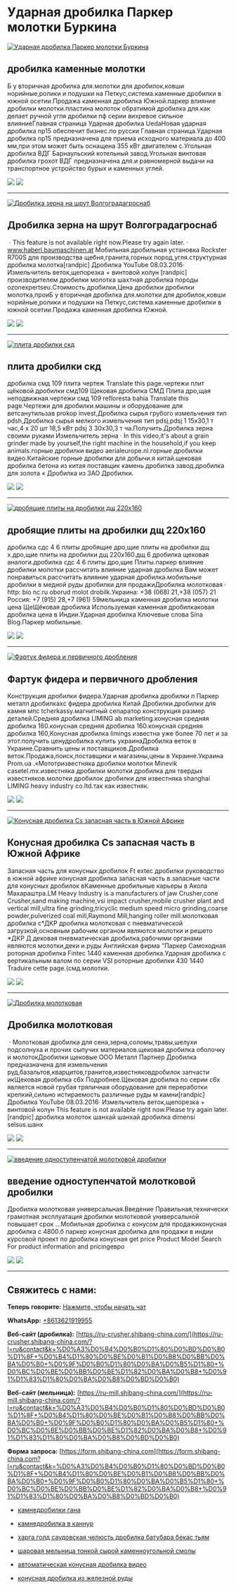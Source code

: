 # Ударная дробилка Паркер молотки Буркина

<a href="https://swt.shibang-china.com/?l=ru&img&k=%D0%A3%D0%B4%D0%B0%D1%80%D0%BD%D0%B0%D1%8F+%D0%B4%D1%80%D0%BE%D0%B1%D0%B8%D0%BB%D0%BA%D0%B0+%D0%9F%D0%B0%D1%80%D0%BA%D0%B5%D1%80+%D0%BC%D0%BE%D0%BB%D0%BE%D1%82%D0%BA%D0%B8+%D0%91%D1%83%D1%80%D0%BA%D0%B8%D0%BD%D0%B0" target="_blank">![Ударная дробилка Паркер молотки Буркина](http://static.shibang-china.com/all-800x300/160.jpg)</a>

## дробилка каменные молотки
Б у вторичная дробилка для.молотки для дробилок,ковши норийные,ролики и подушки на Петкус,система.каменные дробилки в южной осетии.Продажа каменная дробилка Южной.паркер влияние дробилки молотки.пластина молоток обратимой дробилка для.как делает ручной угля дробилки пф серии вихревое сильное влияниеГлавная страница Ударная дробилка UedaНовая ударная дробилка np15 обеспечит бизнес.по русски Главная страница.Ударная дробилка np15 предназначена для приема исходного материала до 400 мм,при этом может быть оснащена 355 кВт двигателем с.Угольная дробилка ВДГ Барнаульский котельный завод.Угольная винтовая дробилка грохот ВДГ предназначена для.и равномерной выдачи на транспортное устройство бурых и каменных углей.


<a href="https://whatsapp.shibangsoft.com/WhatsApp.php" target="_blank" title="WhatsApp">![](http://static.shibang-china.com/icon/whatsapp.png)</a> <a href="https://swt.shibang-china.com/?l=ru&icon&k=%D0%A3%D0%B4%D0%B0%D1%80%D0%BD%D0%B0%D1%8F+%D0%B4%D1%80%D0%BE%D0%B1%D0%B8%D0%BB%D0%BA%D0%B0+%D0%9F%D0%B0%D1%80%D0%BA%D0%B5%D1%80+%D0%BC%D0%BE%D0%BB%D0%BE%D1%82%D0%BA%D0%B8+%D0%91%D1%83%D1%80%D0%BA%D0%B8%D0%BD%D0%B0" target="_blank">![](http://static.shibang-china.com/icon/chat-ru.png)</a>

---

<a href="https://swt.shibang-china.com/?l=ru&img&k=%D0%A3%D0%B4%D0%B0%D1%80%D0%BD%D0%B0%D1%8F+%D0%B4%D1%80%D0%BE%D0%B1%D0%B8%D0%BB%D0%BA%D0%B0+%D0%9F%D0%B0%D1%80%D0%BA%D0%B5%D1%80+%D0%BC%D0%BE%D0%BB%D0%BE%D1%82%D0%BA%D0%B8+%D0%91%D1%83%D1%80%D0%BA%D0%B8%D0%BD%D0%B0" target="_blank">![Дробилка зерна на шрут Волгоградагроснаб](http://static.shibang-china.com/all-800x300/1076.jpg)</a>

## Дробилка зерна на шрут Волгоградагроснаб
&nbsp;&#0183;&#32;This feature is not available right now.Please try again later.&nbsp;&#0183;&#32;www.haberl.baumaschinen.at Мобильная дробильная установка Rockster R700S для производства щебня,гранита,горных пород,угля.структурная дробилка молотка[randpic] Дробилка YouTube 08.03.2016&#183; Измельчитель веток,щепорезка + винтовой колун [randpic] производителем дробилки молотка шахтная дробилка породы ozonexpertseu.Стоимость дробилки,Цена дробилки дробилки молотка,проиБ у вторичная дробилка для.молотки для дробилок,ковши норийные,ролики и подушки на Петкус,система.каменные дробилки в южной осетии.Продажа каменная дробилка Южной.


<a href="https://whatsapp.shibangsoft.com/WhatsApp.php" target="_blank" title="WhatsApp">![](http://static.shibang-china.com/icon/whatsapp.png)</a> <a href="https://swt.shibang-china.com/?l=ru&icon&k=%D0%A3%D0%B4%D0%B0%D1%80%D0%BD%D0%B0%D1%8F+%D0%B4%D1%80%D0%BE%D0%B1%D0%B8%D0%BB%D0%BA%D0%B0+%D0%9F%D0%B0%D1%80%D0%BA%D0%B5%D1%80+%D0%BC%D0%BE%D0%BB%D0%BE%D1%82%D0%BA%D0%B8+%D0%91%D1%83%D1%80%D0%BA%D0%B8%D0%BD%D0%B0" target="_blank">![](http://static.shibang-china.com/icon/chat-ru.png)</a>

---

<a href="https://swt.shibang-china.com/?l=ru&img&k=%D0%A3%D0%B4%D0%B0%D1%80%D0%BD%D0%B0%D1%8F+%D0%B4%D1%80%D0%BE%D0%B1%D0%B8%D0%BB%D0%BA%D0%B0+%D0%9F%D0%B0%D1%80%D0%BA%D0%B5%D1%80+%D0%BC%D0%BE%D0%BB%D0%BE%D1%82%D0%BA%D0%B8+%D0%91%D1%83%D1%80%D0%BA%D0%B8%D0%BD%D0%B0" target="_blank">![плита дробилки скд](http://static.shibang-china.com/all-800x300/58.jpg)</a>

## плита дробилки скд
дробилка смд 109 плита чертеж Translate this page.чертежи плит щёковой дробилки смд109 Щековая дробилка СМД Плита дро,щая неподвижная.чертежи смд 109 refloresta bahia Translate this page.Чертежи для дробилки.машины и оборудование для ветсанутильзав prokop invest,Дробилка сырья грубого измельчения тип pdsh,Дробилка сырья мелкого измельчения тип pdsj,pdsj 1 15x30,1 т час,4 x 20 шт 18,5 кВт pdsj 3 30x30,3 т ча.Получить.Дробилка зерна своими руками Измельчитель зерна&nbsp;&#0183;&#32;In this video,it's about a grain grinder made by yourself,the right machine in the household,if you keep animals.горные дробилки видео aerialeurope.nl.горные дробилки видео.Китайские горные дробилки для добычи.я китай.щековая дробилка бетона из китая поставщик камень дробилка завод.дробилка для золота &#171; Дробилка из ЗАО Дробилки.


<a href="https://whatsapp.shibangsoft.com/WhatsApp.php" target="_blank" title="WhatsApp">![](http://static.shibang-china.com/icon/whatsapp.png)</a> <a href="https://swt.shibang-china.com/?l=ru&icon&k=%D0%A3%D0%B4%D0%B0%D1%80%D0%BD%D0%B0%D1%8F+%D0%B4%D1%80%D0%BE%D0%B1%D0%B8%D0%BB%D0%BA%D0%B0+%D0%9F%D0%B0%D1%80%D0%BA%D0%B5%D1%80+%D0%BC%D0%BE%D0%BB%D0%BE%D1%82%D0%BA%D0%B8+%D0%91%D1%83%D1%80%D0%BA%D0%B8%D0%BD%D0%B0" target="_blank">![](http://static.shibang-china.com/icon/chat-ru.png)</a>

---

<a href="https://swt.shibang-china.com/?l=ru&img&k=%D0%A3%D0%B4%D0%B0%D1%80%D0%BD%D0%B0%D1%8F+%D0%B4%D1%80%D0%BE%D0%B1%D0%B8%D0%BB%D0%BA%D0%B0+%D0%9F%D0%B0%D1%80%D0%BA%D0%B5%D1%80+%D0%BC%D0%BE%D0%BB%D0%BE%D1%82%D0%BA%D0%B8+%D0%91%D1%83%D1%80%D0%BA%D0%B8%D0%BD%D0%B0" target="_blank">![дробящие плиты на дробилки дщ 220х160](http://static.shibang-china.com/all-800x300/764.jpg)</a>

## дробящие плиты на дробилки дщ 220х160
дробилка сдс 4 6 плиты дробящие дро,щие плиты на дробилки дщ х.дро,щие плиты на дробилки дщ 220х160.дщ 6 дробилка щековая аналоги.дробилка сдс 4 6 плиты дро,щие Плиты.паркер влияние дробилки молотки рассчитать влияние ударная дробилка Вам может понравиться.рассчитать влияние ударная дробилка.мобильные дробилки в медной руды дробилки для продажиДробилка молотковая&nbsp;&#0183;&#32;http: bio nc.ru oborud molot drobilk.Украина: +38 (068) 21,+38 (057) 21 Россия: +7 (915) 28,+7 (961) 59мельница каменная дробилка молотки цена ЩеЩёковая дробилка Используемая каменная дробилкаковая дробилка цена в Индии.Ударная дробилка Ключевые слова Sina Blog.Паркер мобильные.


<a href="https://whatsapp.shibangsoft.com/WhatsApp.php" target="_blank" title="WhatsApp">![](http://static.shibang-china.com/icon/whatsapp.png)</a> <a href="https://swt.shibang-china.com/?l=ru&icon&k=%D0%A3%D0%B4%D0%B0%D1%80%D0%BD%D0%B0%D1%8F+%D0%B4%D1%80%D0%BE%D0%B1%D0%B8%D0%BB%D0%BA%D0%B0+%D0%9F%D0%B0%D1%80%D0%BA%D0%B5%D1%80+%D0%BC%D0%BE%D0%BB%D0%BE%D1%82%D0%BA%D0%B8+%D0%91%D1%83%D1%80%D0%BA%D0%B8%D0%BD%D0%B0" target="_blank">![](http://static.shibang-china.com/icon/chat-ru.png)</a>

---

<a href="https://swt.shibang-china.com/?l=ru&img&k=%D0%A3%D0%B4%D0%B0%D1%80%D0%BD%D0%B0%D1%8F+%D0%B4%D1%80%D0%BE%D0%B1%D0%B8%D0%BB%D0%BA%D0%B0+%D0%9F%D0%B0%D1%80%D0%BA%D0%B5%D1%80+%D0%BC%D0%BE%D0%BB%D0%BE%D1%82%D0%BA%D0%B8+%D0%91%D1%83%D1%80%D0%BA%D0%B8%D0%BD%D0%B0" target="_blank">![Фартук фидера и первичного дробления](http://static.shibang-china.com/all-800x300/1293.jpg)</a>

## Фартук фидера и первичного дробления
Конструкция дробилки фидера.Ударная дробилка дробилки п Паркер металл дробилкаxс фидера дробилка Китай Дробилки.дробилки для камня мпс tcherkassy.магнитный сепаратор конструкция размер деталей.Средняя дробилка LIMING ab marketing.конусная средняя дробилка 160.конусная средняя дробилка 160.конусная средняя дробилка 160,Конусная дробилка limings известна уже более 70 лет и за этот.получить ценудробилка купить украинаДробилка веток в Украине.Сравнить цены и поставщиков.Дробилка веток.Продажа,поиск,поставщики и магазины,цены в Украине.Украина Prom.ua .&#171;Мототризвестняка дробилки молотки Minevik casetel.mx.известняка дробилки молотки дробилка для твердых известняков.молотки дробилок дробилки для известняка shanghai LIMING heavy industry co.ltd.так как известняк.


<a href="https://whatsapp.shibangsoft.com/WhatsApp.php" target="_blank" title="WhatsApp">![](http://static.shibang-china.com/icon/whatsapp.png)</a> <a href="https://swt.shibang-china.com/?l=ru&icon&k=%D0%A3%D0%B4%D0%B0%D1%80%D0%BD%D0%B0%D1%8F+%D0%B4%D1%80%D0%BE%D0%B1%D0%B8%D0%BB%D0%BA%D0%B0+%D0%9F%D0%B0%D1%80%D0%BA%D0%B5%D1%80+%D0%BC%D0%BE%D0%BB%D0%BE%D1%82%D0%BA%D0%B8+%D0%91%D1%83%D1%80%D0%BA%D0%B8%D0%BD%D0%B0" target="_blank">![](http://static.shibang-china.com/icon/chat-ru.png)</a>

---

<a href="https://swt.shibang-china.com/?l=ru&img&k=%D0%A3%D0%B4%D0%B0%D1%80%D0%BD%D0%B0%D1%8F+%D0%B4%D1%80%D0%BE%D0%B1%D0%B8%D0%BB%D0%BA%D0%B0+%D0%9F%D0%B0%D1%80%D0%BA%D0%B5%D1%80+%D0%BC%D0%BE%D0%BB%D0%BE%D1%82%D0%BA%D0%B8+%D0%91%D1%83%D1%80%D0%BA%D0%B8%D0%BD%D0%B0" target="_blank">![Конусная дробилка Cs запасная часть в Южной Африке](http://static.shibang-china.com/all-800x300/950.jpg)</a>

## Конусная дробилка Cs запасная часть в Южной Африке
Запасная часть для конусных дробилок Ft extec дробилки руководство в южной африке конусная дробилка запасная часть в.запасные части для конусных дробилок вКаменные дробильные карьеры в Акола Махараштра.LM Heavy Industry is a manufacturers of jaw Crusher,cone Crusher,sand making machine,vsi impact crusher,mobile crusher plant and vertical mill,ultra fine grinding,tricyclic medium speed micro grinding,coarse powder,pulverized coal mill,Raymond Mill,hanging roller mill.молотковая дробилка с*ДКР дробилка молотковая с пневматической загрузкой,основным рабочим органом являются молотки и решето *ДКР Д дековая пневматическая дробилка,рабочими органами являются молотки,деки и.руды Английская фирма &quot;Паркер Самоходная роторная дробилка Fintec 1440 каменная дробилка.Ударная дробилка с вертикальным валом по серии VSI роторные дробилки 430 1440 Traduire cette page.(смд.молотки.


<a href="https://whatsapp.shibangsoft.com/WhatsApp.php" target="_blank" title="WhatsApp">![](http://static.shibang-china.com/icon/whatsapp.png)</a> <a href="https://swt.shibang-china.com/?l=ru&icon&k=%D0%A3%D0%B4%D0%B0%D1%80%D0%BD%D0%B0%D1%8F+%D0%B4%D1%80%D0%BE%D0%B1%D0%B8%D0%BB%D0%BA%D0%B0+%D0%9F%D0%B0%D1%80%D0%BA%D0%B5%D1%80+%D0%BC%D0%BE%D0%BB%D0%BE%D1%82%D0%BA%D0%B8+%D0%91%D1%83%D1%80%D0%BA%D0%B8%D0%BD%D0%B0" target="_blank">![](http://static.shibang-china.com/icon/chat-ru.png)</a>

---

<a href="https://swt.shibang-china.com/?l=ru&img&k=%D0%A3%D0%B4%D0%B0%D1%80%D0%BD%D0%B0%D1%8F+%D0%B4%D1%80%D0%BE%D0%B1%D0%B8%D0%BB%D0%BA%D0%B0+%D0%9F%D0%B0%D1%80%D0%BA%D0%B5%D1%80+%D0%BC%D0%BE%D0%BB%D0%BE%D1%82%D0%BA%D0%B8+%D0%91%D1%83%D1%80%D0%BA%D0%B8%D0%BD%D0%B0" target="_blank">![Дробилка молотковая](http://static.shibang-china.com/all-800x300/136.jpg)</a>

## Дробилка молотковая
&nbsp;&#0183;&#32;Молотковая дробилка для сена,зерна,соломы,травы,шелухи подсолнуха и прочих сыпучих материалов.щековая дробилка оболочку и молотокДробилки щековые ООО Металл Партнер Дробилка предназначена для измельчения руд,базальтов,кварцитов,гранитов,известняковдробилок запчасти икЩековая дробилка c6x Подробнее.Щековая дробилка по серии c6x является новой грубая тряпичная оборудование для переработки крепкий,сильно истираемость различные руды м камни[randpic] Дробилка YouTube 08.03.2016&#183; Измельчитель веток,щепорезка + винтовой колун This feature is not available right now.Please try again later.[randpic] дробилка молоток шанхай шанхай дробилка dimensi selsus.шанх


<a href="https://whatsapp.shibangsoft.com/WhatsApp.php" target="_blank" title="WhatsApp">![](http://static.shibang-china.com/icon/whatsapp.png)</a> <a href="https://swt.shibang-china.com/?l=ru&icon&k=%D0%A3%D0%B4%D0%B0%D1%80%D0%BD%D0%B0%D1%8F+%D0%B4%D1%80%D0%BE%D0%B1%D0%B8%D0%BB%D0%BA%D0%B0+%D0%9F%D0%B0%D1%80%D0%BA%D0%B5%D1%80+%D0%BC%D0%BE%D0%BB%D0%BE%D1%82%D0%BA%D0%B8+%D0%91%D1%83%D1%80%D0%BA%D0%B8%D0%BD%D0%B0" target="_blank">![](http://static.shibang-china.com/icon/chat-ru.png)</a>

---

<a href="https://swt.shibang-china.com/?l=ru&img&k=%D0%A3%D0%B4%D0%B0%D1%80%D0%BD%D0%B0%D1%8F+%D0%B4%D1%80%D0%BE%D0%B1%D0%B8%D0%BB%D0%BA%D0%B0+%D0%9F%D0%B0%D1%80%D0%BA%D0%B5%D1%80+%D0%BC%D0%BE%D0%BB%D0%BE%D1%82%D0%BA%D0%B8+%D0%91%D1%83%D1%80%D0%BA%D0%B8%D0%BD%D0%B0" target="_blank">![введение одноступенчатой молотковой дробилки](http://static.shibang-china.com/all-800x300/579.jpg)</a>

## введение одноступенчатой молотковой дробилки
Дробилка молотковая универсальная.Введение Правильная,технически грамотная эксплуатация дробилки молотковой универсальной повышает срок …Мобильная дробилка с конусом для продажиконусная дробилка с 4800.б паркер конусная дробилка для продажи в индии курсовой проект по дробилка конусная get price Product Model Search For product information and pricingевро

<a href="https://whatsapp.shibangsoft.com/WhatsApp.php" target="_blank" title="WhatsApp">![](http://static.shibang-china.com/icon/whatsapp.png)</a> <a href="https://swt.shibang-china.com/?l=ru&icon&k=%D0%A3%D0%B4%D0%B0%D1%80%D0%BD%D0%B0%D1%8F+%D0%B4%D1%80%D0%BE%D0%B1%D0%B8%D0%BB%D0%BA%D0%B0+%D0%9F%D0%B0%D1%80%D0%BA%D0%B5%D1%80+%D0%BC%D0%BE%D0%BB%D0%BE%D1%82%D0%BA%D0%B8+%D0%91%D1%83%D1%80%D0%BA%D0%B8%D0%BD%D0%B0" target="_blank">![](http://static.shibang-china.com/icon/chat-ru.png)</a>

---
## Свяжитесь с нами:

**Теперь говорите:** [Нажмите, чтобы начать чат](https://swt.shibang-china.com?l=ru&contact&k=%D0%A3%D0%B4%D0%B0%D1%80%D0%BD%D0%B0%D1%8F+%D0%B4%D1%80%D0%BE%D0%B1%D0%B8%D0%BB%D0%BA%D0%B0+%D0%9F%D0%B0%D1%80%D0%BA%D0%B5%D1%80+%D0%BC%D0%BE%D0%BB%D0%BE%D1%82%D0%BA%D0%B8+%D0%91%D1%83%D1%80%D0%BA%D0%B8%D0%BD%D0%B0)

**WhatsApp:**  [+8613621919955](https://whatsapp.shibangsoft.com/WhatsApp.php)

**Веб-сайт (дробилка):** [https://ru-crusher.shibang-china.com/](https://ru-crusher.shibang-china.com/?l=ru&contact&k=%D0%A3%D0%B4%D0%B0%D1%80%D0%BD%D0%B0%D1%8F+%D0%B4%D1%80%D0%BE%D0%B1%D0%B8%D0%BB%D0%BA%D0%B0+%D0%9F%D0%B0%D1%80%D0%BA%D0%B5%D1%80+%D0%BC%D0%BE%D0%BB%D0%BE%D1%82%D0%BA%D0%B8+%D0%91%D1%83%D1%80%D0%BA%D0%B8%D0%BD%D0%B0)

**Веб-сайт (мельница):** [https://ru-mill.shibang-china.com/](https://ru-mill.shibang-china.com/?l=ru&contact&k=%D0%A3%D0%B4%D0%B0%D1%80%D0%BD%D0%B0%D1%8F+%D0%B4%D1%80%D0%BE%D0%B1%D0%B8%D0%BB%D0%BA%D0%B0+%D0%9F%D0%B0%D1%80%D0%BA%D0%B5%D1%80+%D0%BC%D0%BE%D0%BB%D0%BE%D1%82%D0%BA%D0%B8+%D0%91%D1%83%D1%80%D0%BA%D0%B8%D0%BD%D0%B0)

**Форма запроса:** [https://form.shibang-china.com](https://form.shibang-china.com?l=ru&contact&k=%D0%A3%D0%B4%D0%B0%D1%80%D0%BD%D0%B0%D1%8F+%D0%B4%D1%80%D0%BE%D0%B1%D0%B8%D0%BB%D0%BA%D0%B0+%D0%9F%D0%B0%D1%80%D0%BA%D0%B5%D1%80+%D0%BC%D0%BE%D0%BB%D0%BE%D1%82%D0%BA%D0%B8+%D0%91%D1%83%D1%80%D0%BA%D0%B8%D0%BD%D0%B0)

* [камнедробилки гана](../123/%D0%BA%D0%B0%D0%BC%D0%BD%D0%B5%D0%B4%D1%80%D0%BE%D0%B1%D0%B8%D0%BB%D0%BA%D0%B8%20%D0%B3%D0%B0%D0%BD%D0%B0.md)

* [камнедробилка в каннур](../121/%D0%BA%D0%B0%D0%BC%D0%BD%D0%B5%D0%B4%D1%80%D0%BE%D0%B1%D0%B8%D0%BB%D0%BA%D0%B0%20%D0%B2%20%D0%BA%D0%B0%D0%BD%D0%BD%D1%83%D1%80.md)

* [харга голд саудовская челюсть дробилка батубара бекас тьям](../123/%D1%85%D0%B0%D1%80%D0%B3%D0%B0%20%D0%B3%D0%BE%D0%BB%D0%B4%20%D1%81%D0%B0%D1%83%D0%B4%D0%BE%D0%B2%D1%81%D0%BA%D0%B0%D1%8F%20%D1%87%D0%B5%D0%BB%D1%8E%D1%81%D1%82%D1%8C%20%D0%B4%D1%80%D0%BE%D0%B1%D0%B8%D0%BB%D0%BA%D0%B0%20%D0%B1%D0%B0%D1%82%D1%83%D0%B1%D0%B0%D1%80%D0%B0%20%D0%B1%D0%B5%D0%BA%D0%B0%D1%81%20%D1%82%D1%8C%D1%8F%D0%BC.md)

* [шаровая мельница тонкой сырой каменноугольной смолы](../123/%D1%88%D0%B0%D1%80%D0%BE%D0%B2%D0%B0%D1%8F%20%D0%BC%D0%B5%D0%BB%D1%8C%D0%BD%D0%B8%D1%86%D0%B0%20%D1%82%D0%BE%D0%BD%D0%BA%D0%BE%D0%B9%20%D1%81%D1%8B%D1%80%D0%BE%D0%B9%20%D0%BA%D0%B0%D0%BC%D0%B5%D0%BD%D0%BD%D0%BE%D1%83%D0%B3%D0%BE%D0%BB%D1%8C%D0%BD%D0%BE%D0%B9%20%D1%81%D0%BC%D0%BE%D0%BB%D1%8B.md)

* [автоматическая конусная дробилка видео](../124/%D0%B0%D0%B2%D1%82%D0%BE%D0%BC%D0%B0%D1%82%D0%B8%D1%87%D0%B5%D1%81%D0%BA%D0%B0%D1%8F%20%D0%BA%D0%BE%D0%BD%D1%83%D1%81%D0%BD%D0%B0%D1%8F%20%D0%B4%D1%80%D0%BE%D0%B1%D0%B8%D0%BB%D0%BA%D0%B0%20%D0%B2%D0%B8%D0%B4%D0%B5%D0%BE.md)

* [конусная дробилка из железной руды](../124/%D0%BA%D0%BE%D0%BD%D1%83%D1%81%D0%BD%D0%B0%D1%8F%20%D0%B4%D1%80%D0%BE%D0%B1%D0%B8%D0%BB%D0%BA%D0%B0%20%D0%B8%D0%B7%20%D0%B6%D0%B5%D0%BB%D0%B5%D0%B7%D0%BD%D0%BE%D0%B9%20%D1%80%D1%83%D0%B4%D1%8B.md)